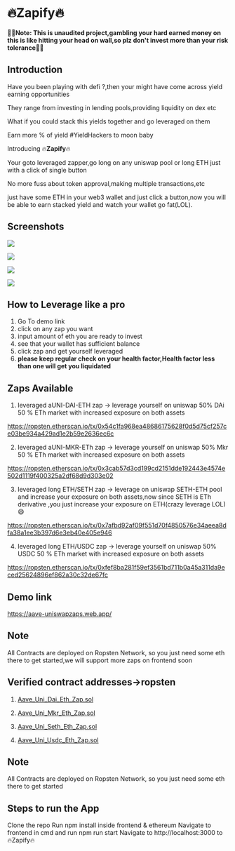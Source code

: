 # :fire:Zapify:fire:

:rotating_light::rotating_light:**Note: This is unaudited project,gambling your hard earned money on this is like hitting your head on wall,so plz don't invest more than your risk tolerance**:rotating_light::rotating_light:

## Introduction

Have you been playing with defi ?,then your might have come across yield earning opportunities

They range from investing in lending pools,providing liquidity on dex etc

What if you could stack this yields together and go leveraged on them 

Earn more % of yield
#YieldHackers to moon baby

Introducing :fire:**Zapify**:fire:

Your goto leveraged zapper,go long on any uniswap pool or long ETH just with a click of single button

No more fuss about token approval,making multiple transactions,etc

just have some ETH in your web3 wallet and just click a button,now you will be able to earn stacked yield and watch your wallet go fat(LOL).

## Screenshots

![](https://i.imgur.com/okNRLCH.png)

![](https://i.imgur.com/MHWUPig.png)

![](https://i.imgur.com/2DaF2Y3.png)

![](https://i.imgur.com/3XYZItI.png)

## How to Leverage like a pro

1. Go To demo link
2. click on any zap you want
3. input amount of eth you are ready to invest
4. see that your wallet has sufficient balance
5. click zap and get yourself leveraged
7. **please keep regular check on your health factor,Health factor less than one will get you liquidated**

## Zaps Available

1. leveraged aUNI-DAI-ETH zap
-> leverage yourself on uniswap 50% DAi 50 % ETh market with increased exposure on both assets

https://ropsten.etherscan.io/tx/0x54c1fa968ea48686175628f0d5d75cf257ce03be934a429ad1e2b59e2636ec6c

2. leveraged aUNI-MKR-ETh zap
-> leverage yourself on uniswap 50% Mkr 50 % ETh market with increased exposure on both assets

https://ropsten.etherscan.io/tx/0x3cab57d3cd199cd2151dde192443e4574e502d1119f400325a2df68d9d303e02

3. leveraged long ETH/SETH zap
-> leverage on uniswap SETH-ETH pool and increase your exposure on both assets,now since SETH is ETh derivative ,you just increase your     exposure on ETH(crazy leverage LOL) :smile:

https://ropsten.etherscan.io/tx/0x7afbd92af09f551d70f4850576e34aeea8dfa38a1ee3b397d6e3eb40e405e946

4. leveraged long ETH/USDC zap
-> leverage yourself on uniswap 50% USDC 50 % ETh market with increased exposure on both assets

https://ropsten.etherscan.io/tx/0xfef8ba281f59ef3561bd711b0a45a311da9eced25624896ef862a30c32de67fc

## Demo link
https://aave-uniswapzaps.web.app/

## Note 
All Contracts are deployed on Ropsten Network, so you just need some eth there to get started,we will support more zaps on frontend soon

## Verified contract addresses->ropsten

1. [Aave_Uni_Dai_Eth_Zap.sol](https://ropsten.etherscan.io/address/0x48c0d7f837fcad83e48e51e1563856fb1d898d01)

2. [Aave_Uni_Mkr_Eth_Zap.sol](https://ropsten.etherscan.io/address/0xb5A0C6C3A0FbE2BD112200209f2111dD62DFf57C)

3. [Aave_Uni_Seth_Eth_Zap.sol](https://ropsten.etherscan.io/address/0x9E5279e813Bf799D9D00C7a4aa0c46bCe1F6Cf87)

4. [Aave_Uni_Usdc_Eth_Zap.sol](https://ropsten.etherscan.io/address/0x7f8ba69d2d7bd4490ab0aa35b92e29b845aab7fa#code)


## Note 
All Contracts are deployed on Ropsten Network, so you just need some eth there to get started

## Steps to run the App
Clone the repo
Run npm install inside frontend & ethereum
Navigate to frontend in cmd and run npm run start
Navigate to http://localhost:3000 to :fire:Zapify:fire:
